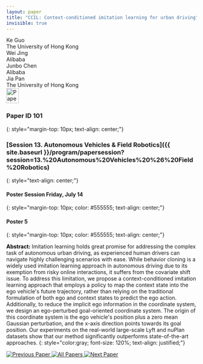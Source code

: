 ```yaml
---
layout: paper
title: "CCIL: Context-conditioned imitation learning for urban driving"
invisible: true
---
```

<div class="paper-authors">
<div class="paper-author-box">
    <div class="paper-author-name">Ke Guo</div>
    <div class="paper-author-uni">The University of Hong Kong</div>
</div>
<div class="paper-author-box">
    <div class="paper-author-name">Wei Jing</div>
    <div class="paper-author-uni">Alibaba</div>
</div>
<div class="paper-author-box">
    <div class="paper-author-name">Junbo Chen</div>
    <div class="paper-author-uni">Alibaba </div>
</div>
<div class="paper-author-box">
    <div class="paper-author-name">Jia Pan</div>
    <div class="paper-author-uni">The University of Hong Kong</div>
</div>

</div><div class="paper-pdf">
<div> <a href="http://www.roboticsproceedings.org/rss19/p101.pdf"><img src="{{ site.baseurl }}/images/paper_link.png" alt="Paper Website" width = "33"  height = "40"/></a> </div>
</div>

### Paper ID 101
{: style="margin-top: 10px; text-align: center;"}

### [Session 13. Autonomous Vehicles & Field Robotics]({{ site.baseurl }}/program/papersession?session=13.%20Autonomous%20Vehicles%20%26%20Field%20Robotics)
{: style="text-align: center;"}

#### Poster Session Friday, July 14
{: style="margin-top: 10px; color: #555555; text-align: center;"}

#### Poster 5
{: style="margin-top: 10px; color: #555555; text-align: center;"}

<b style="color: black;">Abstract: </b>Imitation learning holds great promise for addressing the complex task of autonomous urban driving, as experienced human drivers can navigate highly challenging scenarios with ease. While behavior cloning is a widely used imitation learning approach in autonomous driving due to its exemption from risky online interactions, it suffers from the covariate shift issue. To address this limitation, we propose a context-conditioned imitation learning approach that employs a policy to map the context state into the ego vehicle's future trajectory, rather than relying on the traditional formulation of both ego and context states to predict the ego action. Additionally, to reduce the implicit ego information in the coordinate system, we design an ego-perturbed goal-oriented coordinate system. The origin of this coordinate system is the ego vehicle's position plus a zero mean Gaussian perturbation, and the x-axis direction points towards its goal position. Our experiments on the real-world large-scale Lyft and nuPlan datasets show that our method significantly outperforms state-of-the-art approaches. 
{: style="color:gray; font-size: 120%; text-align: justified;"}


<div class="paper-menu">
<a href="{{ site.baseurl }}/program/papers/100/"> <img src="{{ site.baseurl }}/images/previous_paper_icon.png" alt="Previous Paper" title="Previous Paper"/> </a>
<a href="{{ site.baseurl }}/program/papers"><img src="{{ site.baseurl }}/images/overview_icon.png" alt="All Papers" title="All Papers"/> </a>
<a href="{{ site.baseurl }}/program/papers/102/"> <img src="{{ site.baseurl }}/images/next_paper_icon.png" alt="Next Paper" title="Next Paper"/> </a>

</div>
